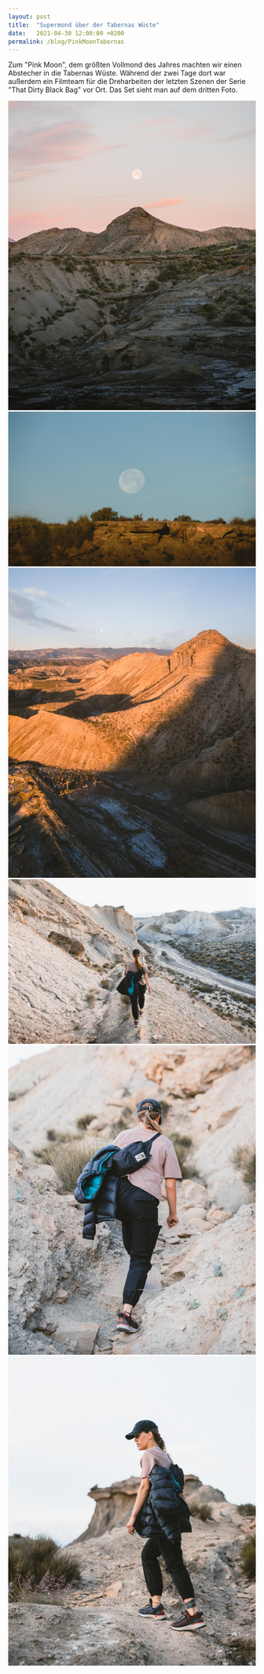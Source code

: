 ```yaml
---
layout: post
title:  "Supermond über der Tabernas Wüste"
date:   2021-04-30 12:00:00 +0200
permalink: /blog/PinkMoonTabernas
---
```

Zum "Pink Moon", dem größten Vollmond des Jahres machten wir einen Abstecher in die Tabernas Wüste. Während der zwei Tage dort war außerdem ein Filmteam für die Dreharbeiten der letzten Szenen der Serie "That Dirty Black Bag" vor Ort. Das Set sieht man auf dem dritten Foto.

![](../assets/images/Tabernas/1.jpg)
![](../assets/images/Tabernas/2.jpg)
![](../assets/images/Tabernas/3.jpg)
![](../assets/images/Tabernas/4.jpg)
![](../assets/images/Tabernas/5.jpg)
![](../assets/images/Tabernas/6.jpg)
